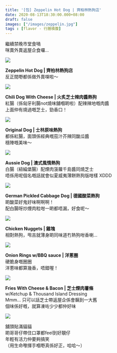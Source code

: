 ```yaml
---
title: '[包] Zeppelin Hot Dog | 齊柏林熱狗店'
date: 2020-08-13T18:30:00.000+08:00
draft: false
images: ["/images/zeppelin.jpg"]
tags : [flavor - 行膳積腹]
---
```


繼續禁晚市堂食喎  
咪賣外賣返屋企食囉...  

![](/images/zeppelin.jpg)

**Zeppelin Hot Dog | 齊柏林熱狗店**  
反正間嘢都係做外賣㗎啦～

![](/images/zeppelin1.jpg)

**Chili Dog With Cheese | 火炙芝士辣肉醬熱狗**  
紅腸（係匈牙利腸not燒味舖嗰啲啦）配辣辣地嘅肉醬  
上面仲有燒過嘅芝士，勁香口！  

![](/images/zeppelin2.jpg)

**Original Dog | 士林原味熱狗**  
都係紅腸，面頭係經典嘅茄汁芥辣同酸瓜醬  
穩陣嘅美味～

![](/images/zeppelin3.jpg)

**Aussie Dog | 澳式風情熱狗**  
白腸（紐綸堡腸）配煙肉菠蘿千島醬同燒芝士  
唔係用呢個名嘅話就會似夏威夷薄餅熱狗版咁樣 XDDD  

![](/images/zeppelin4.jpg)

**German Pickled Cabbage Dog | 德國酸菜熱狗**  
啲酸菜好鬼好味啊啊啊！  
配白腸呀炒煙肉粒咁一啲都唔漏，好食呢～

![](/images/zeppelin5.jpg)

**Chicken Nuggets | 雞塊**  
相對熱狗，甩吉就薄身啲同味道冇熱狗咁香喇...

![](/images/zeppelin6.jpg)

**Onion Rings w/BBQ sauce | 洋蔥圈**  
硬脆身嘅圈圈  
洋蔥味都算幾香，唔錯喔！  

![](/images/zeppelin7.jpg)

**Fries With Cheese & Bacon | 芝士煙肉薯條**  
w/Ketchup & Thousand Island Dressing  
Mmm... 只可以話芝士帶返屋企係會黐到一大舊  
個味係好嘅，就算凍咗少少都仲好味  

![](/images/zeppelin8.jpg)

舖頭貼滿貓貓  
啲哥哥仔帶住口罩都feel到好靚仔  
年輕有活力仲要夠搞笑  
（用生命嚟揮手嗰嘢真係好正，哈哈～）  
